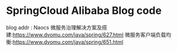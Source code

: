 # SpringCloud Alibaba Blog code
blog addr :
Naocs 微服务治理解决方案及搭建:https://www.dvomu.com/java/spring/627.html
微服务客户端负载均衡:https://www.dvomu.com/java/spring/651.html
